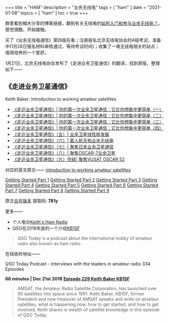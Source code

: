 +++
title = "HAM"
description = "业务无线电"
tags = [
    "ham"
]
date = "2021-01-08"
topics = [
    "ham"
]
toc = true
+++

群里看到楠木分享的博客链接，翻到有关无线电的[如何入门和参与业余无线电？](https://nanmu.me/zh-cn/posts/2020/getting-start-with-amateur-radio-in-china/)。感觉很酷，开始接触。

买了《业余无线电通信》第四版在看；注册报名北京无线电协会的A级考试，准备中(1月28日报名材料审核通过，等待考试时间)；收集了一堆无线电相关的站点；值得培养的一个爱好。

1月21日，北京无线电协会发布了《走进业务卫星通信》的翻译，找到原版，整理如下——

## 《走进业务卫星通信》

Keith Baker: Introduction to working amateur satellites

*   [《走近业余卫星通信》| 你的第一次业余卫星通信：它比你想象中更简单（一）](http://www.bjwxdxh.org.cn/news/html/?926.html)
*   [《走近业余卫星通信》| 你的第一次业余卫星通信：它比你想象中更简单（二）](http://www.bjwxdxh.org.cn/news/html/?927.html)
*   [《走近业余卫星通信》| 你的第一次业余卫星通信：它比你想象中更简单（三）](http://www.bjwxdxh.org.cn/news/html/?928.html)
*   [《走近业余卫星通信》| 你的第一次业余卫星通信：它比你想象中更简单（四）](http://www.bjwxdxh.org.cn/news/html/?929.html)
*   [《走近业余卫星通信》（五）| 业余卫星线性转发器](http://www.bjwxdxh.org.cn/news/html/?930.html)
*   [《走近业余卫星通信》（六）| 载人航天和业余无线电](http://www.bjwxdxh.org.cn/news/html/?931.html)
*   [《走近业余卫星通信》（七）| 聚焦日本业余卫星通信](http://www.bjwxdxh.org.cn/news/html/?932.html)
*   [《走近业余卫星通信》（八）| 聚焦OSCAR-7业余卫星](http://www.bjwxdxh.org.cn/news/html/?933.html)
*   [《走近业余卫星通信》（九）完结| 聚焦VUSAT OSCAR 52](http://www.bjwxdxh.org.cn/news/html/?934.html)

对应的英文原文—— [introduction to working amateur satellites](https://www.amsat.org/introduction-to-working-amateur-satellites/)

[Getting Started Part 1](http://www.amsat.org/wordpress/xtra/Getting%20Started%201.pdf "Getting Started Part 1")
[Getting Started Part 2](http://www.amsat.org/wordpress/xtra/Getting%20Started%202.pdf "Getting Started Part 2")
[Getting Started Part 3](http://www.amsat.org/wordpress/xtra/Getting%20Started%203.pdf "Getting Started Part 3")
[Getting Started Part 4](http://www.amsat.org/wordpress/xtra/Getting%20Started%204.pdf "Getting Started Part 4")
[Getting Started Part 5](http://www.amsat.org/wordpress/xtra/Getting%20Started%205.pdf "Getting Started Part 5")
[Getting Started Part 6](http://www.amsat.org/wordpress/xtra/Getting%20Started%206.pdf "Getting Started Part 6")
[Getting Started Part 7](http://www.amsat.org/wordpress/xtra/Getting%20Started%207.pdf "Getting Started Part 7")
[Getting Started Part 8](http://www.amsat.org/wordpress/xtra/Getting%20Started%208.pdf "Getting Started Part 8")
[Getting Started Part 9](http://www.amsat.org/wordpress/xtra/Getting%20Started%209.pdf "Getting Started Part 9")

原文[合并版本](https://pan.baidu.com/s/1UKrL1g4d00YuCLZSjd-OXg) 提取码: **781y**

更多——

- 个人电台[Keith's Ham Radio ](https://qsl.net/kb1sf/) 
- QSO在2018年底的一个介绍[KB1SF](https://www.qsotoday.com/podcasts/kb1sf) 

>QSO Today is a podcast about the international hobby of amateur radio also known as ham radio.

在线收听地址——

QSO Today Podcast - Interviews with the leaders in amateur radio
334 Episodes

**68 minutes | Dec 21st 2018** 
**[Episode 229 Keith Baker KB1SF](https://www.stitcher.com/show/qso-today/episode/episode-229-keith-baker-kb1sf-57858120)** 

>AMSAT, the Amateur Radio Satellite Corporation, has launched over 95 satellites into space since 1961.  Keith Baker, KB1SF, former President and now treasurer of AMSAT speaks and write on amateur satellites, what is happening now, how to get started, and how to get involved.  Keith shares is wealth of satellite knowledge in this episode of QSO Today.

